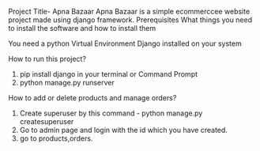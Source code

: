 Project Title- Apna Bazaar
Apna Bazaar is a simple ecommerccee website project made using django framework.
Prerequisites
What things you need to install the software and how to install them

You need a python Virtual Environment
Django installed on your system


How to run this project?
1) pip install django in your terminal or Command Prompt
2) python manage.py runserver

How to add or delete products and manage orders?
1) Create superuser by this command - python manage.py createsuperuser
2) Go to admin page and login with the id which you have created.
3) go to products,orders.
